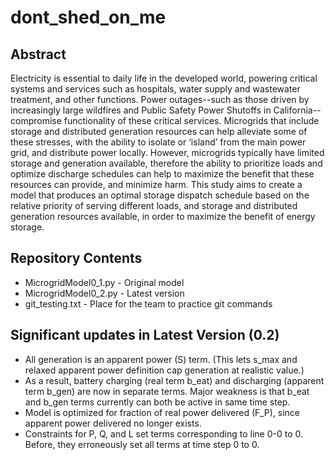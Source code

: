 # dont_shed_on_me

## Abstract

Electricity is essential to daily life in the developed world, powering critical systems and services such as hospitals, water supply and wastewater treatment, and other functions. Power outages--such as those driven by increasingly large wildfires and Public Safety Power Shutoffs in California--compromise functionality of these critical services. Microgrids that include storage and distributed generation resources can help alleviate some of these stresses, with the ability to isolate or ‘island’ from the main power grid, and distribute power locally. However, microgrids typically have limited storage and generation available, therefore the ability to prioritize loads and optimize discharge schedules can help to maximize the benefit that these resources can provide, and minimize harm. This study aims to create a model that produces an optimal storage dispatch schedule based on the relative priority of serving different loads, and storage and distributed generation resources available, in order to maximize the benefit of energy storage.

## Repository Contents

* MicrogridModel0_1.py - Original model
* MicrogridModel0_2.py - Latest version
* git_testing.txt - Place for the team to practice git commands

## Significant updates in Latest Version (0.2)

* All generation is an apparent power (S) term. (This lets s_max and relaxed apparent power definition cap generation at realistic value.)
* As a result, battery charging (real term b_eat) and discharging (apparent term b_gen) are now in separate terms. Major weakness is that b_eat and b_gen terms currently can both be active in same time step.
* Model is optimized for fraction of real power delivered (F_P), since apparent power delivered no longer exists.
* Constraints for P, Q, and L set terms corresponding to line 0-0 to 0. Before, they erroneously set all terms at time step 0 to 0.
